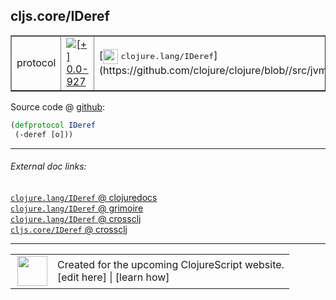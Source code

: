 ## cljs.core/IDeref



 <table border="1">
<tr>
<td>protocol</td>
<td><a href="https://github.com/cljsinfo/cljs-api-docs/tree/0.0-927"><img valign="middle" alt="[+] 0.0-927" title="Added in 0.0-927" src="https://img.shields.io/badge/+-0.0--927-lightgrey.svg"></a> </td>
<td>
[<img height="24px" valign="middle" src="http://i.imgur.com/1GjPKvB.png"> <samp>clojure.lang/IDeref</samp>](https://github.com/clojure/clojure/blob//src/jvm/clojure/lang/IDeref.java)
</td>
</tr>
</table>









Source code @ [github](https://github.com/clojure/clojurescript/blob/r2014/src/cljs/cljs/core.cljs#L253-L254):

```clj
(defprotocol IDeref
 (-deref [o]))
```

<!--
Repo - tag - source tree - lines:

 <pre>
clojurescript @ r2014
└── src
    └── cljs
        └── cljs
            └── <ins>[core.cljs:253-254](https://github.com/clojure/clojurescript/blob/r2014/src/cljs/cljs/core.cljs#L253-L254)</ins>
</pre>

-->

---



###### External doc links:

[`clojure.lang/IDeref` @ clojuredocs](http://clojuredocs.org/clojure.lang/IDeref)<br>
[`clojure.lang/IDeref` @ grimoire](http://conj.io/store/v1/org.clojure/clojure/1.7.0-beta3/clj/clojure.lang/IDeref/)<br>
[`clojure.lang/IDeref` @ crossclj](http://crossclj.info/fun/clojure.lang/IDeref.html)<br>
[`cljs.core/IDeref` @ crossclj](http://crossclj.info/fun/cljs.core.cljs/IDeref.html)<br>

---

 <table>
<tr><td>
<img valign="middle" align="right" width="48px" src="http://i.imgur.com/Hi20huC.png">
</td><td>
Created for the upcoming ClojureScript website.<br>
[edit here] | [learn how]
</td></tr></table>

[edit here]:https://github.com/cljsinfo/cljs-api-docs/blob/master/cljsdoc/cljs.core_IDeref.cljsdoc
[learn how]:https://github.com/cljsinfo/cljs-api-docs/wiki/cljsdoc-files

<!--

This information was too distracting to show to readers, but I'll leave it
commented here since it is helpful to:

- pretty-print the data used to generate this document
- and show how to retrieve that data



The API data for this symbol:

```clj
{:ns "cljs.core",
 :name "IDeref",
 :history [["+" "0.0-927"]],
 :type "protocol",
 :full-name-encode "cljs.core_IDeref",
 :source {:code "(defprotocol IDeref\n (-deref [o]))",
          :title "Source code",
          :repo "clojurescript",
          :tag "r2014",
          :filename "src/cljs/cljs/core.cljs",
          :lines [253 254]},
 :methods [{:name "-deref", :signature ["[o]"], :docstring nil}],
 :full-name "cljs.core/IDeref",
 :clj-symbol "clojure.lang/IDeref"}

```

Retrieve the API data for this symbol:

```clj
;; from Clojure REPL
(require '[clojure.edn :as edn])
(-> (slurp "https://raw.githubusercontent.com/cljsinfo/cljs-api-docs/catalog/cljs-api.edn")
    (edn/read-string)
    (get-in [:symbols "cljs.core/IDeref"]))
```

-->
